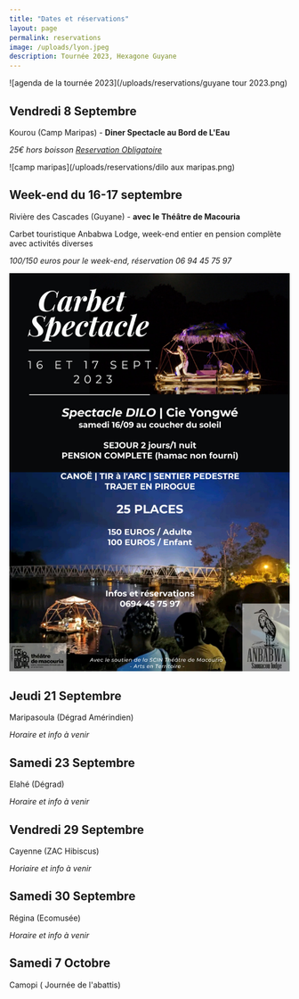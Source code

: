 ```yaml
---
title: "Dates et réservations"
layout: page
permalink: reservations
image: /uploads/lyon.jpeg
description: Tournée 2023, Hexagone Guyane
---
```


![agenda de la tournée 2023](/uploads/reservations/guyane tour 2023.png)

## Vendredi 8 Septembre

Kourou (Camp Maripas) - **Diner Spectacle au Bord de L'Eau**

*25€ hors boisson [Reservation Obligatoire](https://www.helloasso.com/associations/les-connards-laques/evenements/dilo-au-camp-maripas-vendredi-8-septembre)*

![camp maripas](/uploads/reservations/dilo aux maripas.png)

## Week-end du 16-17 septembre

Rivière des Cascades (Guyane) - **avec le Théâtre de Macouria**

Carbet touristique Anbabwa Lodge,
week-end entier en pension complète avec activités diverses

*100/150 euros pour le week-end, réservation 06 94 45 75 97*

![max-500px dilo-tdm](/uploads/reservations/dilo-tdm.jpg)

## Jeudi 21 Septembre

Maripasoula (Dégrad Amérindien)

*Horaire et info à venir*

## Samedi 23 Septembre

Elahé (Dégrad)

*Horaire et info à venir*

## Vendredi 29 Septembre

Cayenne (ZAC Hibiscus)

*Horiaire et info à venir*

## Samedi 30 Septembre

Régina (Ecomusée)

*Horaire et info à venir*

## Samedi 7 Octobre

Camopi ( Journée de l'abattis)










